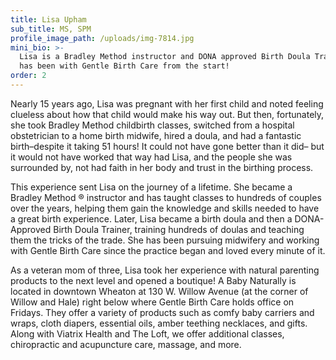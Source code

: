 ```yaml
---
title: Lisa Upham
sub_title: MS, SPM
profile_image_path: /uploads/img-7814.jpg
mini_bio: >-
  Lisa is a Bradley Method instructor and DONA approved Birth Doula Trainer who
  has been with Gentle Birth Care from the start!
order: 2
---
```

Nearly 15 years ago, Lisa was pregnant with her first child and noted feeling clueless about how that child would make his way out. But then, fortunately, she took Bradley Method childbirth classes, switched from a hospital obstetrician to a home birth midwife, hired a doula, and had a fantastic birth–despite it taking 51 hours! It could not have gone better than it did– but it would not have worked that way had Lisa, and the people she was surrounded by, not had faith in her body and trust in the birthing process.&nbsp;&nbsp;

This experience sent Lisa on the journey of a lifetime. She became a Bradley Method ® instructor and has taught classes to hundreds of couples over the years, helping them gain the knowledge and skills needed to have a great birth experience. Later, Lisa became a birth doula and then a DONA-Approved Birth Doula Trainer, training hundreds of doulas and teaching them the tricks of the trade. She has been pursuing midwifery and working with Gentle Birth Care since the practice began and loved every minute of it.

As a veteran mom of three, Lisa took her experience with natural parenting products to the next level and opened a boutique! A Baby Naturally is located in downtown Wheaton at 130 W. Willow Avenue (at the corner of Willow and Hale) right below where Gentle Birth Care holds office on Fridays. They offer a variety of products such as comfy baby carriers and wraps, cloth diapers, essential oils, amber teething necklaces, and gifts. Along with Viatrix Health and The Loft, we offer additional classes, chiropractic and acupuncture care, massage, and more.